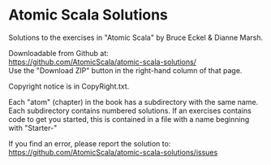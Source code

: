 
Atomic Scala Solutions
======================

Solutions to the exercises in "Atomic Scala" by Bruce Eckel &amp; Dianne Marsh.

Downloadable from Github at:<br/>
https://github.com/AtomicScala/atomic-scala-solutions/<br/>
Use the "Download ZIP" button in the right-hand column of that page.

Copyright notice is in CopyRight.txt.

Each "atom" (chapter) in the book has a subdirectory with the same name. 
Each subdirectory contains numbered solutions.
If an exercises contains code to get you started, this is contained in a file with a name beginning with
"Starter-"

If you find an error, please report the solution to:<br/>
https://github.com/AtomicScala/atomic-scala-solutions/issues
